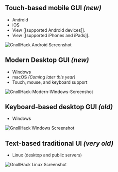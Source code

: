 ## Touch-based mobile GUI _(new)_


* Android
* iOS
* View [[supported Android devices]].
* View [[supported iPhones and iPads]].

![GnollHack Android Screenshot](https://images.gnollhack.com/android/android-screenshot1-w360.png)


## Modern Desktop GUI _(new)_


* Windows
* macOS _(Coming later this year)_
* Touch, mouse, and keyboard support

![GnollHack-Modern-Windows-Screenshot](https://github.com/hyvanmielenpelit/GnollHack/assets/16661034/20ca6588-582d-467c-8a8d-a7a5b50a22be)



## Keyboard-based desktop GUI _(old)_
* Windows

![GnollHack Windows Screenshot](https://images.gnollhack.com/windows/windows-screenshot1.png)


## Text-based traditional UI _(very old)_
* Linux (desktop and public servers)

![GnollHack Linux Screenshot](https://images.gnollhack.com/linux/linux-screenshot1.png)